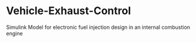 # Vehicle-Exhaust-Control
Simulink Model for electronic fuel injection design in an internal combustion engine
